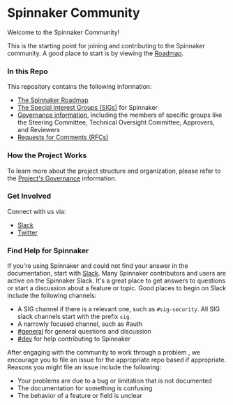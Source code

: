 # Spinnaker Community

Welcome to the Spinnaker Community! 

This is the starting point for joining and contributing to the Spinnaker community.
A good place to start is by viewing the [Roadmap](roadmap.md).

### In this Repo

This repository contains the following information:

* [The Spinnaker Roadmap](roadmap.md)
* [The Special Interest Groups (SIGs)](sig-index.md) for Spinnaker
* [Governance information](governance.md), including the members of specific groups like the Steering Committee, Technical Oversight Committee, Approvers, and Reviewers 
* [Requests for Comments (RFCs)](rfc)

### How the Project Works

To learn more about the project structure and organization, please refer to the [Project's Governance](governance.md) information.

### Get Involved

Connect with us via:

* [Slack](https://spinnakerteam.slack.com/)
* [Twitter](https://twitter.com/spinnakerio)

### Find Help for Spinnaker

If you're using Spinnaker and could not find your answer in the documentation, start with [Slack](https://spinnakerteam.slack.com/). Many Spinnaker contributors and users are active on the Spinnaker Slack. It's a great place to get answers to questions or start a discussion about a feature or topic. Good places to begin on Slack include the following channels: 

* A SIG channel if there is a relevant one, such as `#sig-security`. All SIG slack channels start with the prefix `sig`.
* A narrowly focused channel, such as #auth
* [#general](https://spinnakerteam.slack.com/archives/C091CCWRJ) for general questions and discussion 
* [#dev](https://spinnakerteam.slack.com/archives/C0DPVDMQE) for help contributing to Spinnaker

After engaging with the community to work through a problem , we encourage you to file an issue for the appropriate repo based if appropriate. Reasons you might file an issue include the following: 

* Your problems are due to a bug or limitation that is not documented
* The documentation for something is confusing
* The behavior of a feature or field is unclear
